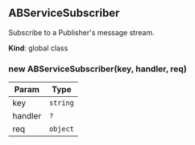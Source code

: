 <a name="ABServiceSubscriber"></a>

## ABServiceSubscriber
Subscribe to a Publisher's message stream.

**Kind**: global class  
<a name="new_ABServiceSubscriber_new"></a>

### new ABServiceSubscriber(key, handler, req)

| Param | Type |
| --- | --- |
| key | <code>string</code> | 
| handler | <code>?</code> | 
| req | <code>object</code> | 


